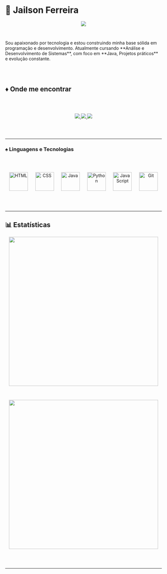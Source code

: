 # 👾 Jailson Ferreira  

<p align="center">
  <img src="https://readme-typing-svg.herokuapp.com?font=Fira+Code&size=30&duration=3000&pause=1000&color=9b59b6&center=true&vCenter=true&width=500&lines=☄️+Dev+FullstacK+☄️" />
</p>

<br>
<p>
Sou apaixonado por tecnologia e estou construindo minha base sólida em programação e desenvolvimento.  
Atualmente cursando **Análise e Desenvolvimento de Sistemas**, com foco em **Java, Projetos práticos** e evolução constante.  
</p>

<br><br>

## ♦️ Onde me encontrar  

<br><br>
<p align="center">
  <a href="https://www.instagram.com/lopes_wzx/" target="_blank">
    <img src="https://img.shields.io/badge/-Instagram-E4405F?style=for-the-badge&logo=instagram&logoColor=white" />
  </a>
  <a href="https://jailsonportfolio.netlify.app/" target="_blank">
    <img src="https://img.shields.io/badge/-JF-8E44AD?style=for-the-badge&logo=About.me&logoColor=white" />
  </a>
  <a href="https://www.linkedin.com/in/jailson-ferreira-104352348/" target="_blank">
    <img src="https://img.shields.io/badge/-LinkedIn-0077B5?style=for-the-badge&logo=linkedin&logoColor=white" />
  </a>
</p>

<br><br>

---

### ♠️ Linguagens e Tecnologias 
<br><br>
<p align="center"> 
  <img src="https://cdn.jsdelivr.net/gh/devicons/devicon@latest/icons/html5/html5-original.svg" width="60" title="HTML" /> &nbsp;&nbsp;&nbsp;&nbsp; 
  <img src="https://cdn.jsdelivr.net/gh/devicons/devicon@latest/icons/css3/css3-original.svg" width="60" title="CSS" /> &nbsp;&nbsp;&nbsp;&nbsp; 
  <img src="https://cdn.jsdelivr.net/gh/devicons/devicon@latest/icons/java/java-original.svg" width="60" title="Java" /> &nbsp;&nbsp;&nbsp;&nbsp; 
  <img src="https://cdn.jsdelivr.net/gh/devicons/devicon@latest/icons/python/python-original.svg" width="60" title="Python" /> &nbsp;&nbsp;&nbsp;&nbsp; 
  <img src="https://cdn.jsdelivr.net/gh/devicons/devicon@latest/icons/javascript/javascript-original.svg" width="60" title="JavaScript" /> &nbsp;&nbsp;&nbsp;&nbsp; 
  <img src="https://cdn.jsdelivr.net/gh/devicons/devicon@latest/icons/git/git-original.svg" width="60" title="Git" /> 
</p> 

<br><br>

---

## 📊 Estatísticas  

<p align="center">
  <img 
    src="https://github-readme-stats.vercel.app/api/top-langs/?username=Gregwzx&theme=tokyonight&layout=compact&langs_count=10&hide_title=false" 
    width="480"
  />
</p>

<br>

<p align="center">
  <img 
    src="https://github-readme-streak-stats.herokuapp.com/?user=Gregwzx&theme=tokyonight&hide_border=false" 
    width="480"
  />
</p>

<br><br>

---
